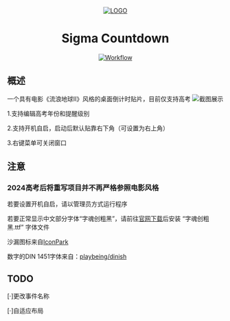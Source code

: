 <div align="center">

[![LOGO](SigmaCountdown/Resources/Sigma-Countdown.ico?raw=true "LOGO")](# "LOGO")
# Sigma Countdown

[![Workflow](https://img.shields.io/github/actions/workflow/status/NetheriteBowl/SigmaCountdown/main.yml "Workflow")](https://github.com/NetheriteBowl/SigmaCountdown/actions "Workflow")

</div>

## 概述
一个具有电影《流浪地球Ⅱ》风格的桌面倒计时贴片，目前仅支持高考
![截图展示](https://github.com/NetheriteBowl/SigmaCountdown/assets/75211294/336de5e8-6173-4aee-b430-f624dcf1f7db)

1.支持编辑高考年份和提醒级别

2.支持开机自启，启动后默认贴靠右下角（可设置为右上角）

3.右键菜单可关闭窗口

## 注意

### 2024高考后将重写项目并不再严格参照电影风格

若要设置开机自启，请以管理员方式运行程序

若要正常显示中文部分字体“字魂创粗黑”，请前往[官网下载](https://izihun.com/shangyongziti/574.html)后安装 “字魂创粗黑.ttf” 字体文件

沙漏图标来自[IconPark](https://github.com/bytedance/iconpark "IconPark")

数字的DIN 1451字体来自：[playbeing/dinish](https://github.com/playbeing/dinish
)

## TODO
[·]更改事件名称

[·]自适应布局
